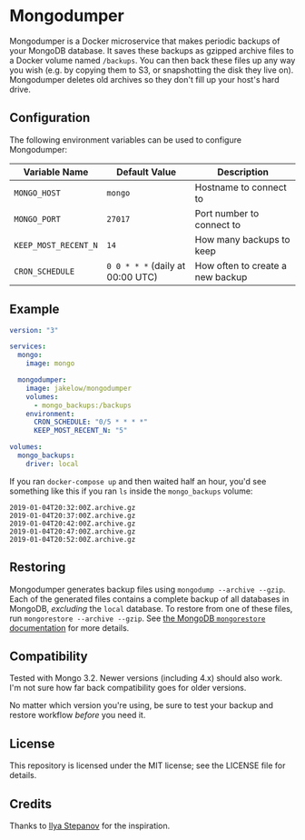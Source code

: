 # Mongodumper

Mongodumper is a Docker microservice that makes periodic backups of your MongoDB
database. It saves these backups as gzipped archive files to a Docker volume
named `/backups`. You can then back these files up any way you wish (e.g. by
copying them to S3, or snapshotting the disk they live on). Mongodumper deletes
old archives so they don't fill up your host's hard drive.

## Configuration

The following environment variables can be used to configure Mongodumper:

| Variable Name        | Default Value                    | Description                      |
|----------------------|----------------------------------|----------------------------------|
| `MONGO_HOST`         | `mongo`                          | Hostname to connect to           |
| `MONGO_PORT`         | `27017`                          | Port number to connect to        |
| `KEEP_MOST_RECENT_N` | `14`                             | How many backups to keep         |
| `CRON_SCHEDULE`      | `0 0 * * *` (daily at 00:00 UTC) | How often to create a new backup |

## Example

```yaml
version: "3"

services:
  mongo:
    image: mongo

  mongodumper:
    image: jakelow/mongodumper
    volumes:
      - mongo_backups:/backups
    environment:
      CRON_SCHEDULE: "0/5 * * * *"
      KEEP_MOST_RECENT_N: "5"

volumes:
  mongo_backups:
    driver: local
```

If you ran `docker-compose up` and then waited half an hour, you'd see
something like this if you ran `ls` inside the `mongo_backups` volume:

```
2019-01-04T20:32:00Z.archive.gz
2019-01-04T20:37:00Z.archive.gz
2019-01-04T20:42:00Z.archive.gz
2019-01-04T20:47:00Z.archive.gz
2019-01-04T20:52:00Z.archive.gz
```

## Restoring

Mongodumper generates backup files using `mongodump --archive --gzip`. Each of
the generated files contains a complete backup of all databases in MongoDB,
_excluding_ the `local` database. To restore from one of these files, run
`mongorestore --archive --gzip`. See [the MongoDB `mongorestore`
documentation](https://docs.mongodb.com/manual/reference/program/mongorestore/#bin.mongorestore)
for more details.

## Compatibility

Tested with Mongo 3.2. Newer versions (including 4.x) should also work. I'm not
sure how far back compatibility goes for older versions.

No matter which version you're using, be sure to test your backup and restore
workflow _before_ you need it.

## License

This repository is licensed under the MIT license; see the LICENSE file for details.

## Credits

Thanks to [Ilya Stepanov](https://github.com/istepanov/docker-mongodump) for the inspiration.
